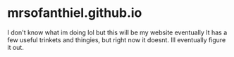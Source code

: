 # mrsofanthiel.github.io
I don't know what im doing lol but this will be my website eventually
It has a few useful trinkets and thingies, but right now it doesnt.
Ill eventually figure it out.

